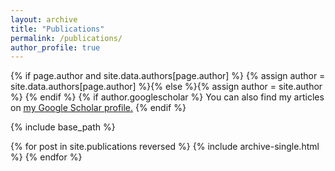 ```yaml
---
layout: archive
title: "Publications"
permalink: /publications/
author_profile: true
---
```

{% if page.author and site.data.authors[page.author] %} {% assign author = site.data.authors[page.author] %}{% else %}{% assign author = site.author %} {% endif %}
{% if author.googlescholar %}
  You can also find my articles on <u><a href="{{author.googlescholar}}">my Google Scholar profile</a>.</u>
{% endif %}

{% include base_path %}

{% for post in site.publications reversed %}
  {% include archive-single.html %}
{% endfor %}
